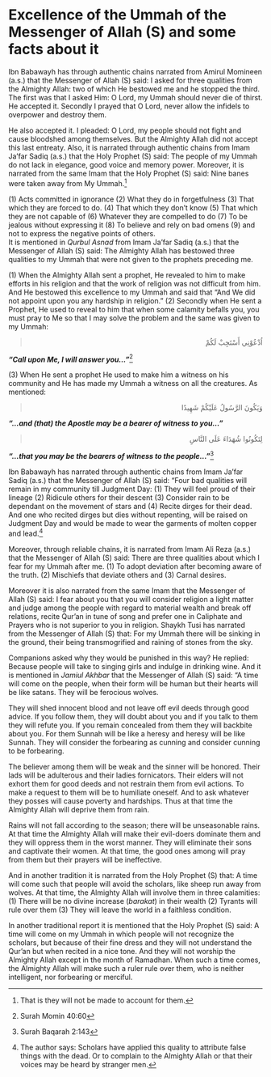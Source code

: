 Excellence of the Ummah of the Messenger of Allah (S) and some facts about it
=============================================================================

Ibn Babawayh has through authentic chains narrated from Amirul Momineen
(a.s.) that the Messenger of Allah (S) said: I asked for three qualities
from the Almighty Allah: two of which He bestowed me and he stopped the
third. The first was that I asked Him: O Lord, my Ummah should never die
of thirst. He accepted it. Secondly I prayed that O Lord, never allow
the infidels to overpower and destroy them.

He also accepted it. I pleaded: O Lord, my people should not fight and
cause bloodshed among themselves. But the Almighty Allah did not accept
this last entreaty. Also, it is narrated through authentic chains from
Imam Ja’far Sadiq (a.s.) that the Holy Prophet (S) said: The people of
my Ummah do not lack in elegance, good voice and memory power. Moreover,
it is narrated from the same Imam that the Holy Prophet (S) said: Nine
banes were taken away from My Ummah.[^1]

(1) Acts committed in ignorance (2) What they do in forgetfulness (3)
That which they are forced to do. (4) That which they don’t know (5)
That which they are not capable of (6) Whatever they are compelled to do
(7) To be jealous without expressing it (8) To believe and rely on bad
omens (9) and not to express the negative points of others.  
 It is mentioned in *Qurbul Asnad* from Imam Ja’far Sadiq (a.s.) that
the Messenger of Allah (S) said: The Almighty Allah has bestowed three
qualities to my Ummah that were not given to the prophets preceding me.

(1) When the Almighty Allah sent a prophet, He revealed to him to make
efforts in his religion and that the work of religion was not difficult
from him. And He bestowed this excellence to my Ummah and said that “And
We did not appoint upon you any hardship in religion.” (2) Secondly when
He sent a Prophet, He used to reveal to him that when some calamity
befalls you, you must pray to Me so that I may solve the problem and the
same was given to my Ummah:

<blockquote dir="rtl">
  <p>
اُدْعُوْنِي أَسْتَجِبْ لَكُمْ 
  </p>
</blockquote>

***“Call upon Me, I will answer you…”***[^2]

(3) When He sent a prophet He used to make him a witness on his
community and He has made my Ummah a witness on all the creatures. As
mentioned:

<blockquote dir="rtl">
  <p>
وَيَكُونَ الرَّسُولُ عَلَيْكُمْ شَهِيدًا 
  </p>
</blockquote>

***“…and (that) the Apostle may be a bearer of witness to you…”***

<blockquote dir="rtl">
  <p>
لِتَكُونُوا شُهَدَاءَ عَلَى النَّاسِ
  </p>
</blockquote>

***“…that you may be the bearers of witness to the people…”***[^3]

Ibn Babawayh has narrated through authentic chains from Imam Ja’far
Sadiq (a.s.) that the Messenger of Allah (S) said: “Four bad qualities
will remain in my community till Judgment Day: (1) They will feel proud
of their lineage (2) Ridicule others for their descent (3) Consider rain
to be dependant on the movement of stars and (4) Recite dirges for their
dead. And one who recited dirges but dies without repenting, will be
raised on Judgment Day and would be made to wear the garments of molten
copper and lead.[^4]

Moreover, through reliable chains, it is narrated from Imam Ali Reza
(a.s.) that the Messenger of Allah (S) said: There are three qualities
about which I fear for my Ummah after me. (1) To adopt deviation after
becoming aware of the truth. (2) Mischiefs that deviate others and (3)
Carnal desires.

Moreover it is also narrated from the same Imam that the Messenger of
Allah (S) said: I fear about you that you will consider religion a light
matter and judge among the people with regard to material wealth and
break off relations, recite Qur’an in tune of song and prefer one in
Caliphate and Prayers who is not superior to you in religion. Shaykh
Tusi has narrated from the Messenger of Allah (S) that: For my Ummah
there will be sinking in the ground, their being transmogrified and
raining of stones from the sky.

Companions asked why they would be punished in this way? He replied:
Because people will take to singing girls and indulge in drinking wine.
And it is mentioned in *Jamiul Akhbar* that the Messenger of Allah (S)
said: “A time will come on the people, when their form will be human but
their hearts will be like satans. They will be ferocious wolves.

They will shed innocent blood and not leave off evil deeds through good
advice. If you follow them, they will doubt about you and if you talk to
them they will refute you. If you remain concealed from them they will
backbite about you. For them Sunnah will be like a heresy and heresy
will be like Sunnah. They will consider the forbearing as cunning and
consider cunning to be forbearing.

The believer among them will be weak and the sinner will be honored.
Their lads will be adulterous and their ladies fornicators. Their elders
will not exhort them for good deeds and not restrain them from evil
actions. To make a request to them will be to humiliate oneself. And to
ask whatever they posses will cause poverty and hardships. Thus at that
time the Almighty Allah will deprive them from rain.

Rains will not fall according to the season; there will be unseasonable
rains. At that time the Almighty Allah will make their evil-doers
dominate them and they will oppress them in the worst manner. They will
eliminate their sons and captivate their women. At that time, the good
ones among will pray from them but their prayers will be ineffective.

And in another tradition it is narrated from the Holy Prophet (S) that:
A time will come such that people will avoid the scholars, like sheep
run away from wolves. At that time, the Almighty Allah will involve them
in three calamities: (1) There will be no divine increase (*barakat*) in
their wealth (2) Tyrants will rule over them (3) They will leave the
world in a faithless condition.

In another traditional report it is mentioned that the Holy Prophet (S)
said: A time will come on my Ummah in which people will not recognize
the scholars, but because of their fine dress and they will not
understand the Qur’an but when recited in a nice tone. And they will not
worship the Almighty Allah except in the month of Ramadhan. When such a
time comes, the Almighty Allah will make such a ruler rule over them,
who is neither intelligent, nor forbearing or merciful.

[^1]: That is they will not be made to account for them.

[^2]: Surah Momin 40:60

[^3]: Surah Baqarah 2:143

[^4]: The author says: Scholars have applied this quality to attribute
false things with the dead. Or to complain to the Almighty Allah or that
their voices may be heard by stranger men.


